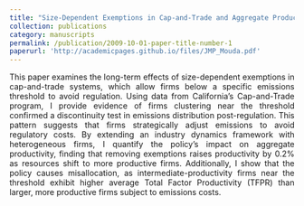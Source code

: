 ```yaml
---
title: "Size-Dependent Exemptions in Cap-and-Trade and Aggregate Productivity"
collection: publications
category: manuscripts
permalink: /publication/2009-10-01-paper-title-number-1
paperurl: 'http://academicpages.github.io/files/JMP_Mouda.pdf' 
---
```


<p align="justify"> This paper examines the long-term effects of size-dependent exemptions in cap-and-trade systems, which allow firms below a specific emissions threshold to avoid regulation. Using data from California’s Cap-and-Trade program, I provide evidence of firms clustering near the threshold confirmed a discontinuity test in emissions distribution post-regulation. This pattern suggests that firms strategically adjust emissions to avoid regulatory costs. By extending an industry dynamics framework with heterogeneous firms, I quantify the policy’s impact on aggregate productivity, finding that removing exemptions raises productivity by 0.2% as resources shift to more productive firms. Additionally, I show that the policy causes misallocation, as intermediate-productivity firms near the threshold exhibit higher average Total Factor Productivity (TFPR) than larger, more productive firms subject to emissions costs.
